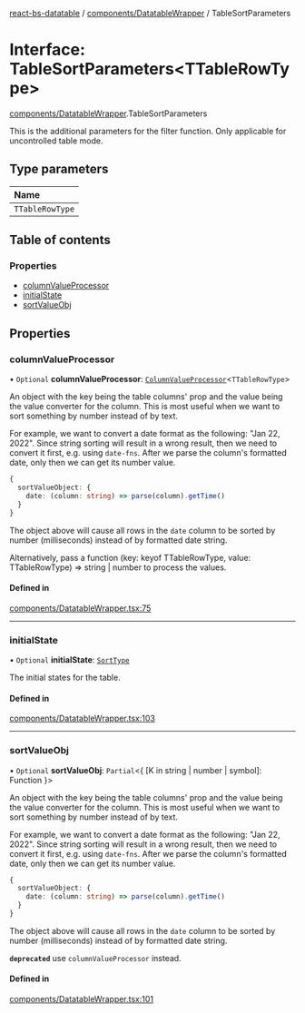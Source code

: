[react-bs-datatable](../README.md) / [components/DatatableWrapper](../modules/components_DatatableWrapper.md) / TableSortParameters

# Interface: TableSortParameters<TTableRowType\>

[components/DatatableWrapper](../modules/components_DatatableWrapper.md).TableSortParameters

This is the additional parameters for the filter function.
Only applicable for uncontrolled table mode.

## Type parameters

| Name |
| :------ |
| `TTableRowType` |

## Table of contents

### Properties

- [columnValueProcessor](components_DatatableWrapper.TableSortParameters.md#columnvalueprocessor)
- [initialState](components_DatatableWrapper.TableSortParameters.md#initialstate)
- [sortValueObj](components_DatatableWrapper.TableSortParameters.md#sortvalueobj)

## Properties

### columnValueProcessor

• `Optional` **columnValueProcessor**: [`ColumnValueProcessor`](../modules/helpers_types.md#columnvalueprocessor)<`TTableRowType`\>

An object with the key being the table columns' prop and
the value being the value converter for the column.
This is most useful when we want to sort something by number
instead of by text.

For example, we want to convert a date format
as the following: "Jan 22, 2022". Since string sorting will result
in a wrong result, then we need to convert it first, e.g. using `date-fns`.
After we parse the column's formatted date, only then we can get its
number value.

```ts
{
  sortValueObject: {
    date: (column: string) => parse(column).getTime()
  }
}
```

The object above will cause all rows in the `date` column to be sorted
by number (milliseconds) instead of by formatted date string.

Alternatively, pass a function (key: keyof TTableRowType, value: TTableRowType) => string | number to process the values.

#### Defined in

[components/DatatableWrapper.tsx:75](https://github.com/imballinst/react-bs-datatable/blob/master/src/components/DatatableWrapper.tsx#L75)

___

### initialState

• `Optional` **initialState**: [`SortType`](helpers_types.SortType.md)

The initial states for the table.

#### Defined in

[components/DatatableWrapper.tsx:103](https://github.com/imballinst/react-bs-datatable/blob/master/src/components/DatatableWrapper.tsx#L103)

___

### sortValueObj

• `Optional` **sortValueObj**: `Partial`<{ [K in string \| number \| symbol]: Function }\>

An object with the key being the table columns' prop and
the value being the value converter for the column.
This is most useful when we want to sort something by number
instead of by text.

For example, we want to convert a date format
as the following: "Jan 22, 2022". Since string sorting will result
in a wrong result, then we need to convert it first, e.g. using `date-fns`.
After we parse the column's formatted date, only then we can get its
number value.

```ts
{
  sortValueObject: {
    date: (column: string) => parse(column).getTime()
  }
}
```

The object above will cause all rows in the `date` column to be sorted
by number (milliseconds) instead of by formatted date string.

**`deprecated`** use `columnValueProcessor` instead.

#### Defined in

[components/DatatableWrapper.tsx:101](https://github.com/imballinst/react-bs-datatable/blob/master/src/components/DatatableWrapper.tsx#L101)
